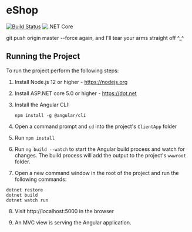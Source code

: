 # eShop

[![Build Status](https://travis-ci.com/evilsquirr3l/eShop.svg?branch=master)](https://travis-ci.com/evilsquirr3l/eShop) ![.NET Core](https://github.com/evilsquirr3l/eShop/workflows/.NET%20Core/badge.svg?branch=master)

git push origin master --force again, and I'll tear your arms straight off ^_^
## Running the Project

To run the project perform the following steps:

1. Install Node.js 12 or higher - https://nodejs.org

2. Install ASP.NET core 5.0 or higher - https://dot.net

3. Install the Angular CLI:

    `npm install -g @angular/cli`

4. Open a command prompt and `cd` into the project's `ClientApp` folder

5. Run `npm install`

6. Run `ng build --watch` to start the Angular build process and watch for changes. The build process will add the output to the project's `wwwroot` folder.

7. Open a new command window in the root of the project and run the following commands:

```
dotnet restore
dotnet build
dotnet watch run
```

8. Visit http://localhost:5000 in the browser

9. An MVC view is serving the Angular application.
